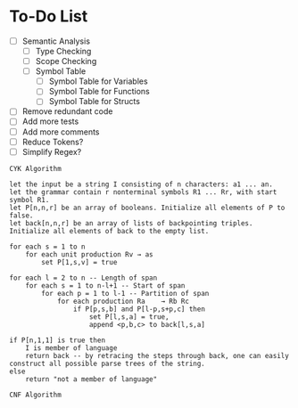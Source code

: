 # To-Do List

- [ ] Semantic Analysis
  - [ ] Type Checking
  - [ ] Scope Checking
  - [ ] Symbol Table
    - [ ] Symbol Table for Variables
    - [ ] Symbol Table for Functions
    - [ ] Symbol Table for Structs
- [ ] Remove redundant code
- [ ] Add more tests
- [ ] Add more comments
- [ ] Reduce Tokens?
- [ ] Simplify Regex?

```text
CYK Algorithm

let the input be a string I consisting of n characters: a1 ... an.
let the grammar contain r nonterminal symbols R1 ... Rr, with start symbol R1.
let P[n,n,r] be an array of booleans. Initialize all elements of P to false.
let back[n,n,r] be an array of lists of backpointing triples. Initialize all elements of back to the empty list.

for each s = 1 to n
    for each unit production Rv → as
        set P[1,s,v] = true

for each l = 2 to n -- Length of span
    for each s = 1 to n-l+1 -- Start of span
        for each p = 1 to l-1 -- Partition of span
            for each production Ra    → Rb Rc
                if P[p,s,b] and P[l-p,s+p,c] then
                    set P[l,s,a] = true,
                    append <p,b,c> to back[l,s,a]

if P[n,1,1] is true then
    I is member of language
    return back -- by retracing the steps through back, one can easily construct all possible parse trees of the string.
else
    return "not a member of language"
```

```text
CNF Algorithm
```